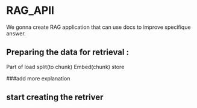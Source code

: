 # RAG_APIl
We gonna create RAG application that can use docs to improve specifique answer.
## Preparing the data for retrieval :
Part of load split(to chunk) Embed(chunk) store



###add more explanation
## start creating the retriver
